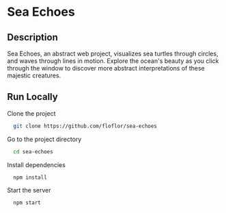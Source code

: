
# Sea Echoes




## Description

Sea Echoes, an abstract web project, visualizes sea turtles through circles, and waves through lines in motion. Explore the ocean's beauty as you click through the window to discover more abstract interpretations of these majestic creatures.


## Run Locally

Clone the project

```bash
  git clone https://github.com/floflor/sea-echoes
```

Go to the project directory

```bash
  cd sea-echoes
```

Install dependencies

```bash
  npm install
```

Start the server

```bash
  npm start
```

